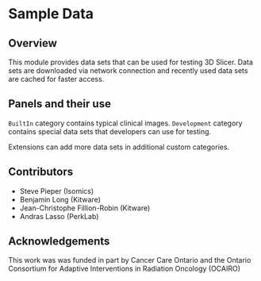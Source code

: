 # Sample Data

## Overview

This module provides data sets that can be used for testing 3D Slicer. Data sets are downloaded via network connection and recently used data sets are cached for faster access.

## Panels and their use

`BuiltIn` category contains typical clinical images. `Development` category contains special data sets that developers can use for testing.

Extensions can add more data sets in additional custom categories.

## Contributors

- Steve Pieper (Isomics)
- Benjamin Long (Kitware)
- Jean-Christophe Fillion-Robin (Kitware)
- Andras Lasso (PerkLab)

## Acknowledgements

This work was was funded in part by Cancer Care Ontario and the Ontario Consortium for Adaptive Interventions in Radiation Oncology (OCAIRO)
